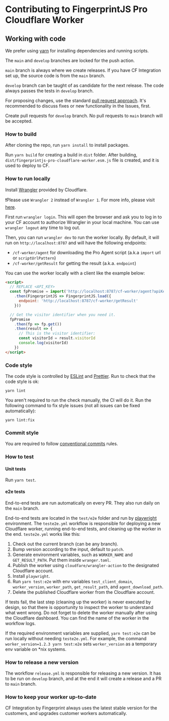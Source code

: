 # Contributing to FingerprintJS Pro Cloudflare Worker

## Working with code

We prefer using [yarn](https://yarnpkg.com/) for installing dependencies and running scripts.

The `main` and `develop` branches are locked for the push action. 

`main` branch is always where we create releases. If you have CF Integration set up, the source code is from the `main` branch. 

`develop` branch can be taught of as candidate for the next release. The code always passes the tests in `develop` branch. 

For proposing changes, use the standard [pull request approach](https://docs.github.com/en/pull-requests/collaborating-with-pull-requests/proposing-changes-to-your-work-with-pull-requests/creating-a-pull-request). It's recommended to discuss fixes or new functionality in the Issues, first.

Create pull requests for `develop` branch. No pull requests to `main` branch will be accepted.

### How to build
After cloning the repo, run `yarn install` to install packages.

Run `yarn build` for creating a build in `dist` folder. After building, `dist/fingerprintjs-pro-cloudflare-worker.esm.js` file is created, and it is used to deploy to CF.

### How to run locally

Install [Wrangler](https://developers.cloudflare.com/workers/get-started/guide/#1-install-wrangler-workers-cli) provided by Cloudflare.

❗Please use `Wrangler 2` instead of `Wrangler 1`. For more info, please visit [here](https://developers.cloudflare.com/workers/wrangler/compare-v1-v2/).

First run `wrangler login`. This will open the browser and ask you to log in to your CF account to authorize Wrangler in your local machine. You can use `wrangler logout` any time to log out.

Then, you can run `wrangler dev` to run the worker locally. By default, it will run on `http://localhost:8787` and will have the following endpoints:
- `/cf-worker/agent` for downloading the Pro Agent script (a.k.a `import` url or `scriptUrlPattern`)
- `/cf-worker/getResult` for getting the result (a.k.a. `endpoint`)

You can use the worker locally with a client like the example below:
```html
<script>
  // REPLACE <API_KEY>
  const fpPromise = import('http://localhost:8787/cf-worker/agent?apiKey=<API_KEY>') 
    .then(FingerprintJS => FingerprintJS.load({
      endpoint: 'http://localhost:8787/cf-worker/getResult'
    }))

  // Get the visitor identifier when you need it.
  fpPromise
    .then(fp => fp.get())
    .then(result => {
      // This is the visitor identifier:
      const visitorId = result.visitorId
      console.log(visitorId)
    })
</script>
```

### Code style

The code style is controlled by [ESLint](https://eslint.org/) and [Prettier](https://prettier.io/). Run to check that the code style is ok:
```shell
yarn lint
```

You aren't required to run the check manually, the CI will do it. Run the following command to fix style issues (not all issues can be fixed automatically):
```shell
yarn lint:fix
```

### Commit style

You are required to follow [conventional commits](https://www.conventionalcommits.org) rules.

### How to test

#### Unit tests

Run `yarn test`.

#### e2e tests

End-to-end tests are run automatically on every PR. They also run daily on the `main` branch.

End-to-end tests are located in the `test/e2e` folder and run by [playwright](https://github.com/microsoft/playwright) environment. 
The `teste2e.yml` workflow is responsible for deploying a new Cloudflare worker, running end-to-end tests, and cleaning up the worker in the end. `teste2e.yml` works like this:
1. Check out the current branch (can be any branch).
2. Bump version according to the input, default to `patch`.
3. Generate environment variables, such as `WORKER_NAME` and `GET_RESULT_PATH`. Put them inside `wranger.toml`.
4. Publish the worker using `cloudfare/wrangler-action` to the designated Cloudflare account.
5. Install `playwright`.
6. Run `yarn test:e2e` with env variables `test_client_domain`, `worker_version`, `worker_path`, `get_result_path`, and `agent_download_path`.
7. Delete the published Cloudflare worker from the Cloudflare account.

If tests fail, the last step (cleaning up the worker) is never executed by design, so that there is opportunity to inspect the worker to understand what went wrong.
Do not forget to delete the worker manually after using the Cloudflare dashboard. You can find the name of the worker in the workflow logs.

If the required environment variables are supplied, `yarn test:e2e` can be run locally without needing `teste2e.yml`. For example, the command `worker_version=1.2.3 yarn test:e2e` sets `worker_version` as a temporary env variable on *nix systems.

### How to release a new version

The workflow `release.yml` is responsible for releasing a new version. It has to be run on `develop` branch, and at the end it will create a release and a PR to `main` branch.

### How to keep your worker up-to-date

CF Integration by Fingerprint always uses the latest stable version for the customers, and upgrades customer workers automatically.
